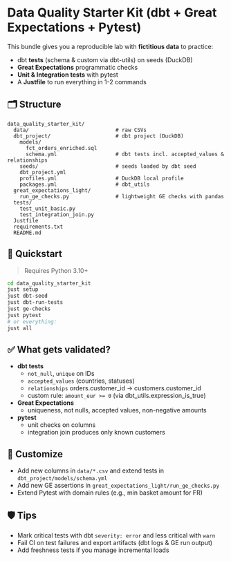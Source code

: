
# Data Quality Starter Kit (dbt + Great Expectations + Pytest)

This bundle gives you a reproducible lab with **fictitious data** to practice:
- dbt **tests** (schema & custom via dbt-utils) on seeds (DuckDB)
- **Great Expectations** programmatic checks
- **Unit & Integration tests** with pytest
- A **Justfile** to run everything in 1-2 commands

## 🗂 Structure
```
data_quality_starter_kit/
  data/                            # raw CSVs
  dbt_project/                     # dbt project (DuckDB)
    models/
      fct_orders_enriched.sql
      schema.yml                   # dbt tests incl. accepted_values & relationships
    seeds/                         # seeds loaded by dbt seed
    dbt_project.yml
    profiles.yml                   # DuckDB local profile
    packages.yml                   # dbt_utils
  great_expectations_light/
    run_ge_checks.py               # lightweight GE checks with pandas
  tests/
    test_unit_basic.py
    test_integration_join.py
  Justfile
  requirements.txt
  README.md
```

## 🚀 Quickstart
> Requires Python 3.10+

```bash
cd data_quality_starter_kit
just setup
just dbt-seed
just dbt-run-tests
just ge-checks
just pytest
# or everything:
just all
```

## ✅ What gets validated?
- **dbt tests**
  - `not_null`, `unique` on IDs
  - `accepted_values` (countries, statuses)
  - `relationships` orders.customer_id -> customers.customer_id
  - custom rule: `amount_eur >= 0` (via dbt_utils.expression_is_true)
- **Great Expectations**
  - uniqueness, not nulls, accepted values, non-negative amounts
- **pytest**
  - unit checks on columns
  - integration join produces only known customers

## 🧩 Customize
- Add new columns in `data/*.csv` and extend tests in `dbt_project/models/schema.yml`
- Add new GE assertions in `great_expectations_light/run_ge_checks.py`
- Extend Pytest with domain rules (e.g., min basket amount for FR)

## 🛡 Tips
- Mark critical tests with dbt `severity: error` and less critical with `warn`
- Fail CI on test failures and export artifacts (dbt logs & GE run output)
- Add freshness tests if you manage incremental loads
